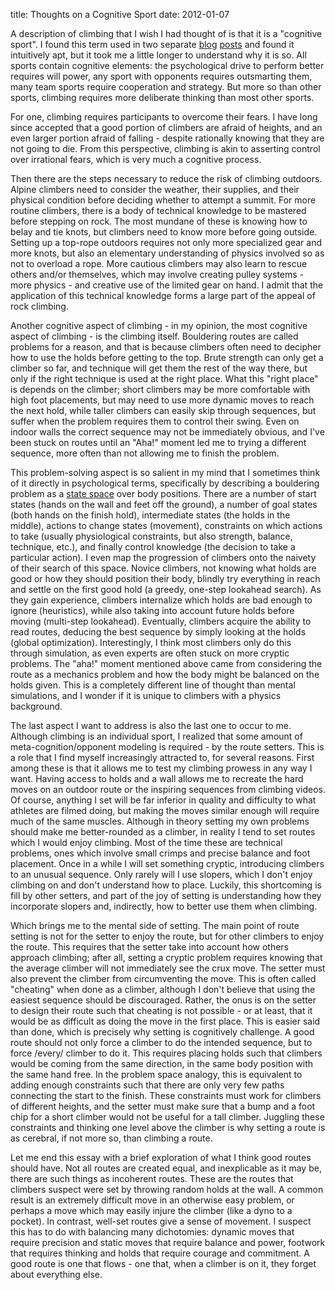 title: Thoughts on a Cognitive Sport
date: 2012-01-07

A description of climbing that I wish I had thought of is that it is a "cognitive sport".
I found this term used in two separate [blog](http://lifeasahuman.com/2010/feature/climb-on/) [posts](http://rydra-wong.dreamwidth.org/234949.html) and found it intuitively apt, but it took me a little longer to understand why it is so.
All sports contain cognitive elements: the psychological drive to perform better requires will power, any sport with opponents requires outsmarting them, many team sports require cooperation and strategy.
But more so than other sports, climbing requires more deliberate thinking than most other sports.

For one, climbing requires participants to overcome their fears.
I have long since accepted that a good portion of climbers are afraid of heights, and an even larger portion afraid of falling - despite rationally knowing that they are not going to die.
From this perspective, climbing is akin to asserting control over irrational fears, which is very much a cognitive process.

Then there are the steps necessary to reduce the risk of climbing outdoors.
Alpine climbers need to consider the weather, their supplies, and their physical condition before deciding whether to attempt a summit.
For more routine climbers, there is a body of technical knowledge to be mastered before stepping on rock.
The most mundane of these is knowing how to belay and tie knots, but climbers need to know more before going outside.
Setting up a top-rope outdoors requires not only more specialized gear and more knots, but also an elementary understanding of physics involved so as not to overload a rope.
More cautious climbers may also learn to rescue others and/or themselves, which may involve creating pulley systems - more physics - and creative use of the limited gear on hand.
I admit that the application of this technical knowledge forms a large part of the appeal of rock climbing.

Another cognitive aspect of climbing - in my opinion, the most cognitive aspect of climbing - is the climbing itself.
Bouldering routes are called problems for a reason, and that is because climbers often need to decipher how to use the holds before getting to the top.
Brute strength can only get a climber so far, and technique will get them the rest of the way there, but only if the right technique is used at the right place.
What this "right place" is depends on the climber; short climbers may be more comfortable with high foot placements, but may need to use more dynamic moves to reach the next hold, while taller climbers can easily skip through sequences, but suffer when the problem requires them to control their swing.
Even on indoor walls the correct sequence may not be immediately obvious, and I've been stuck on routes until an "Aha!" moment led me to trying a different sequence, more often than not allowing me to finish the problem.

This problem-solving aspect is so salient in my mind that I sometimes think of it directly in psychological terms, specifically by describing a bouldering problem as a [state space](http://en.wikipedia.org/wiki/State_space) over body positions.
There are a number of start states (hands on the wall and feet off the ground), a number of goal states (both hands on the finish hold), intermediate states (the holds in the middle), actions to change states (movement), constraints on which actions to take (usually physiological constraints, but also strength, balance, technique, etc.), and finally control knowledge (the decision to take a particular action).
I even map the progression of climbers onto the naivety of their search of this space.
Novice climbers, not knowing what holds are good or how they should position their body, blindly try everything in reach and settle on the first good hold (a greedy, one-step lookahead search).
As they gain experience, climbers internalize which holds are bad enough to ignore (heuristics), while also taking into account future holds before moving (multi-step lookahead).
Eventually, climbers acquire the ability to read routes, deducing the best sequence by simply looking at the holds (global optimization).
Interestingly, I think most climbers only do this through simulation, as even experts are often stuck on more cryptic problems.
The "aha!" moment mentioned above came from considering the route as a mechanics problem and how the body might be balanced on the holds given.
This is a completely different line of thought than mental simulations, and I wonder if it is unique to climbers with a physics background.

The last aspect I want to address is also the last one to occur to me.
Although climbing is an individual sport, I realized that some amount of meta-cognition/opponent modeling is required - by the route setters.
This is a role that I find myself increasingly attracted to, for several reasons.
First among these is that it allows me to test my climbing prowess in any way I want.
Having access to holds and a wall allows me to recreate the hard moves on an outdoor route or the inspiring sequences from climbing videos.
Of course, anything I set will be far inferior in quality and difficulty to what athletes are filmed doing, but making the moves similar enough will require much of the same muscles.
Although in theory setting my own problems should make me better-rounded as a climber, in reality I tend to set routes which I would enjoy climbing.
Most of the time these are technical problems, ones which involve small crimps and precise balance and foot placement.
Once in a while I will set something cryptic, introducing climbers to an unusual sequence.
Only rarely will I use slopers, which I don't enjoy climbing on and don't understand how to place.
Luckily, this shortcoming is fill by other setters, and part of the joy of setting is understanding how they incorporate slopers and, indirectly, how to better use them when climbing.

Which brings me to the mental side of setting.
The main point of route setting is not for the setter to enjoy the route, but for other climbers to enjoy the route.
This requires that the setter take into account how others approach climbing; after all, setting a cryptic problem requires knowing that the average climber will not immediately see the crux move.
The setter must also prevent the climber from circumventing the move.
This is often called "cheating" when done as a climber, although I don't believe that using the easiest sequence should be discouraged.
Rather, the onus is on the setter to design their route such that cheating is not possible - or at least, that it would be as difficult as doing the move in the first place.
This is easier said than done, which is precisely why setting is cognitively challenge.
A good route should not only force a climber to do the intended sequence, but to force /every/ climber to do it.
This requires placing holds such that climbers would be coming from the same direction, in the same body position with the same hand free.
In the problem space analogy, this is equivalent to adding enough constraints such that there are only very few paths connecting the start to the finish.
These constraints must work for climbers of different heights, and the setter must make sure that a bump and a foot chip for a short climber would not be useful for a tall climber.
Juggling these constraints and thinking one level above the climber is why setting a route is as cerebral, if not more so, than climbing a route.

Let me end this essay with a brief exploration of what I think good routes should have.
Not all routes are created equal, and inexplicable as it may be, there are such things as incoherent routes.
These are the routes that climbers suspect were set by throwing random holds at the wall.
A common result is an extremely difficult move in an otherwise easy problem, or perhaps a move which may easily injure the climber (like a dyno to a pocket).
In contrast, well-set routes give a sense of movement.
I suspect this has to do with balancing many dichotomies: dynamic moves that require precision and static moves that require balance and power, footwork that requires thinking and holds that require courage and commitment.
A good route is one that flows - one that, when a climber is on it, they forget about everything else.
